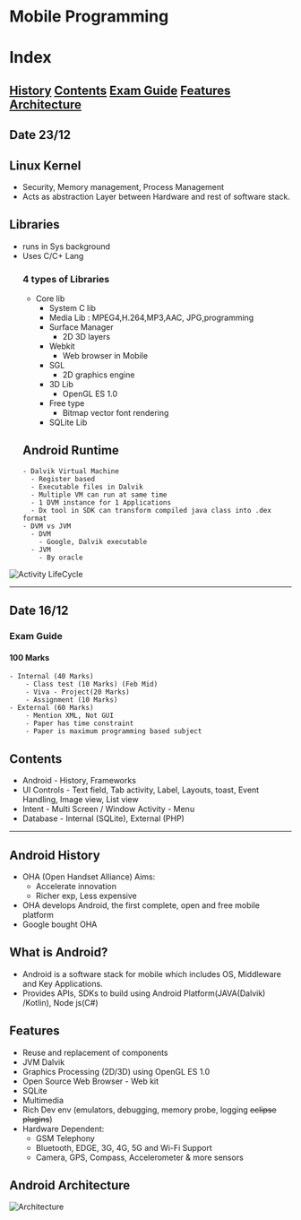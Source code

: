 # Mobile Programming
# Index
[History](#android-history) [Contents](#contents) [Exam Guide](#exam-guide) [Features](#features) [Architecture](#android-architecture)
----------

## Date 23/12
## Linux Kernel
- Security, Memory management, Process Management
- Acts as abstraction Layer between Hardware and rest of software stack.

## Libraries

- runs in Sys background
- Uses C/C+ Lang
  ### 4 types of Libraries
    - Core lib
      - System C lib 
      - Media Lib : MPEG4,H.264,MP3,AAC, JPG,programming
      - Surface Manager
        - 2D 3D layers
      - Webkit
        - Web browser in Mobile
      - SGL
        - 2D graphics engine
      - 3D Lib
        - OpenGL ES 1.0 
      - Free type
        - Bitmap vector font rendering
      - SQLite Lib
  ## Android Runtime
      - Dalvik Virtual Machine
        - Register based
        - Executable files in Dalvik
        - Multiple VM can run at same time
        - 1 DVM instance for 1 Applications
        - Dx tool in SDK can transform compiled java class into .dex format
      - DVM vs JVM
        - DVM
          - Google, Dalvik executable
        - JVM
          - By oracle
          
        
![Activity LifeCycle](https://i2.wp.com/androhub.com/wp-content/uploads/2015/04/activity_lifecycle.png?)


----------
## Date 16/12

### Exam Guide
#### 100 Marks
    - Internal (40 Marks)
        - Class test (10 Marks) (Feb Mid)
        - Viva - Project(20 Marks)
        - Assignment (10 Marks)
    - External (60 Marks)
        - Mention XML, Not GUI
        - Paper has time constraint
        - Paper is maximum programming based subject



## Contents
- Android - History, Frameworks
- UI Controls - Text field, Tab activity, Label, Layouts, toast, Event Handling, Image view, List view
- Intent - Multi Screen / Window Activity - Menu
- Database - Internal (SQLite), External (PHP)
----------


## Android History
- OHA (Open Handset Alliance) Aims:
    - Accelerate innovation
    - Richer exp, Less expensive
- OHA develops Android, the first complete, open and free mobile platform
- Google bought OHA


## What is Android?
- Android is a software stack for mobile which includes OS, Middleware and Key Applications.
- Provides APIs, SDKs to build using Android Platform(JAVA(Dalvik) /Kotlin), Node js(C#)  

## Features
- Reuse and replacement of components
- JVM Dalvik
- Graphics Processing (2D/3D) using OpenGL ES 1.0
- Open Source Web Browser - Web kit
- SQLite
- Multimedia
- Rich Dev env (emulators, debugging, memory probe, logging ~~eclipse plugins~~) 
- Hardware Dependent:
    - GSM Telephony
    - Bluetooth, EDGE, 3G, 4G, 5G and Wi-Fi Support
    - Camera, GPS, Compass, Accelerometer & more sensors

## Android Architecture

![Architecture](https://elinux.org/images/c/c2/Android-system-architecture.jpg)



